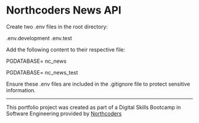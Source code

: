# Northcoders News API

Create two .env files in the root directory:

.env.development
.env.test

Add the following content to their respective file:

PGDATABASE= nc_news

PGDATABASE= nc_news_test

Ensure these .env files are included in the .gitignore file to protect sensitive information.





--- 

This portfolio project was created as part of a Digital Skills Bootcamp in Software Engineering provided by [Northcoders](https://northcoders.com/)
